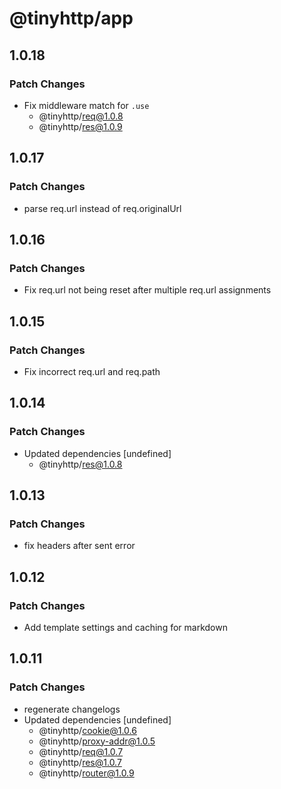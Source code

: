 # @tinyhttp/app

## 1.0.18

### Patch Changes

- Fix middleware match for `.use`
  - @tinyhttp/req@1.0.8
  - @tinyhttp/res@1.0.9

## 1.0.17

### Patch Changes

- parse req.url instead of req.originalUrl

## 1.0.16

### Patch Changes

- Fix req.url not being reset after multiple req.url assignments

## 1.0.15

### Patch Changes

- Fix incorrect req.url and req.path

## 1.0.14

### Patch Changes

- Updated dependencies [undefined]
  - @tinyhttp/res@1.0.8

## 1.0.13

### Patch Changes

- fix headers after sent error

## 1.0.12

### Patch Changes

- Add template settings and caching for markdown

## 1.0.11

### Patch Changes

- regenerate changelogs
- Updated dependencies [undefined]
  - @tinyhttp/cookie@1.0.6
  - @tinyhttp/proxy-addr@1.0.5
  - @tinyhttp/req@1.0.7
  - @tinyhttp/res@1.0.7
  - @tinyhttp/router@1.0.9
